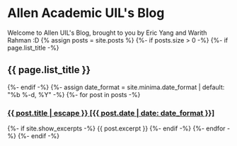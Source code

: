 # Allen Academic UIL's Blog

Welcome to Allen UIL's Blog, brought to you by Eric Yang and Warith Rahman :D
{% assign posts = site.posts %}
{%- if posts.size > 0 -%}
	{%- if page.list_title -%}
	<h2>{{ page.list_title }}</h2>
	{%- endif -%}
	{%- assign date_format = site.minima.date_format | default: "%b %-d, %Y" -%}
	{%- for post in posts -%}
	<h3>
		<a href="{{ post.url | relative_url }}">
			{{ post.title | escape }} [{{ post.date | date: date_format }}]
	</a>
	</h3>
	{%- if site.show_excerpts -%}
		{{ post.excerpt }}
	{%- endif -%}
	{%- endfor -%}
{%- endif -%}
